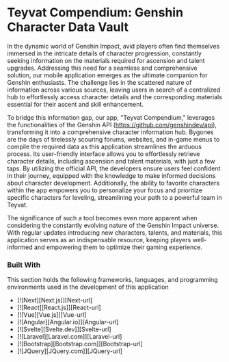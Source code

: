 <!-- ABOUT THE PROJECT -->
# Teyvat Compendium: Genshin Character Data Vault

In the dynamic world of Genshin Impact, avid players often find themselves immersed in the intricate details of character progression, constantly seeking information on the materials required for ascension and talent upgrades. Addressing this need for a seamless and comprehensive solution, our mobile application emerges as the ultimate companion for Genshin enthusiasts. The challenge lies in the scattered nature of information across various sources, leaving users in search of a centralized hub to effortlessly access character details and the corresponding materials essential for their ascent and skill enhancement.

To bridge this information gap, our app, "Teyvat Compendium," leverages the functionalities of the Genshin API (https://github.com/genshindev/api), transforming it into a comprehensive character information hub. Bygones are the days of tirelessly scouring forums, websites, and in-game menus to compile the required data as this application streamlines the arduous process. Its user-friendly interface allows you to effortlessly retrieve character details, including ascension and talent materials, with just a few taps. By utilizing the official API, the developers ensure users feel confident in their journey, equipped with the knowledge to make informed decisions about character development. Additionally, the ability to favorite characters within the app empowers you to personalize your focus and prioritize specific characters for leveling, streamlining your path to a powerful team in Teyvat.

The significance of such a tool becomes even more apparent when considering the constantly evolving nature of the Genshin Impact universe. With regular updates introducing new characters, talents, and materials, this application serves as an indispensable resource, keeping players well-informed and empowering them to optimize their gaming experience. 

### Built With

This section holds the following frameworks, languages, and programming environments used in the development of this application

* [![Next][Next.js]][Next-url]
* [![React][React.js]][React-url]
* [![Vue][Vue.js]][Vue-url]
* [![Angular][Angular.io]][Angular-url]
* [![Svelte][Svelte.dev]][Svelte-url]
* [![Laravel][Laravel.com]][Laravel-url]
* [![Bootstrap][Bootstrap.com]][Bootstrap-url]
* [![JQuery][JQuery.com]][JQuery-url]

